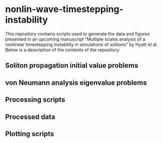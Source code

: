 # nonlin-wave-timestepping-instability

This repository contains scripts used to generate the data and figures presented in an upcoming manuscript "Multiple scales analysis of a nonlinear timestepping instability in simulations of solitons" by Hyatt et al. Below is a description of the contents of the repository: 

## Soliton propagation initial value problems

## von Neumann analysis eigenvalue problems

## Processing scripts

## Processed data

## Plotting scripts
